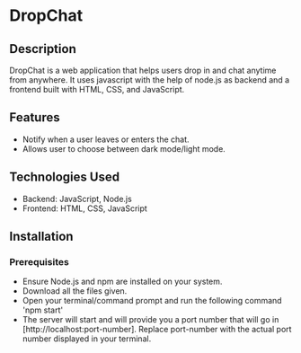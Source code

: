 # DropChat

## Description
DropChat is a web application that helps users drop in and chat anytime from anywhere. It uses javascript with the help of node.js as backend and a frontend built with HTML, CSS, and JavaScript. 

## Features
- Notify when a user leaves or enters the chat.
- Allows user to choose between dark mode/light mode.

## Technologies Used
- Backend: JavaScript, Node.js
- Frontend: HTML, CSS, JavaScript


## Installation

### Prerequisites
- Ensure Node.js and npm are installed on your system. 
- Download all the files given.
- Open your terminal/command prompt and run the following command 'npm start'
- The server will start and will provide you a port number that will go in [http://localhost:port-number]. Replace port-number with the actual port number displayed in your terminal.

